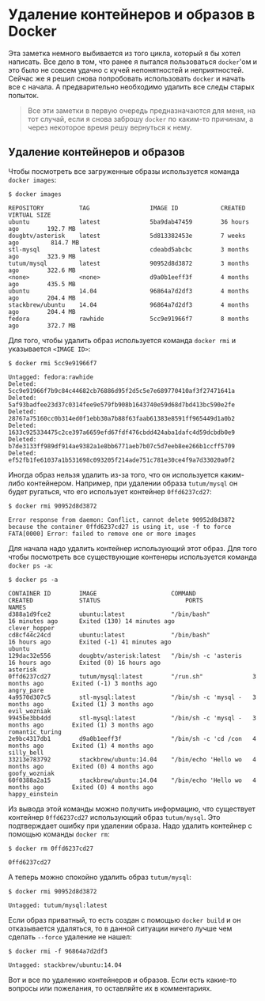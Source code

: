# Удаление контейнеров и образов в Docker

Эта заметка немного выбивается из того цикла, который я бы хотел написать. Все дело в том, что ранее я пытался пользоваться `docker`'ом и это было не совсем удачно с кучей непонятностей и неприятностей. Сейчас же я решил снова попробовать использовать `docker` и начать все с начала.
А предварительно необходимо удалить все следы старых попыток.

> Все эти заметки в первую очередь предназначаются для меня, на тот случай, если я снова заброшу `docker` по каким-то причинам, а через некоторое время решу вернуться к нему.

## Удаление контейнеров и образов

Чтобы посмотреть все загруженные образы используется команда `docker images`:

    $ docker images

    REPOSITORY          TAG                 IMAGE ID            CREATED             VIRTUAL SIZE
    ubuntu              latest              5ba9dab47459        36 hours ago        192.7 MB
    dougbtv/asterisk    latest              5d813382453e        7 weeks ago         814.7 MB
    stl-mysql           latest              cdeabd5abcbc        3 months ago        323.9 MB
    tutum/mysql         latest              90952d8d3872        3 months ago        322.6 MB
    <none>              <none>              d9a0b1eeff3f        4 months ago        435.5 MB
    ubuntu              14.04               96864a7d2df3        4 months ago        204.4 MB
    stackbrew/ubuntu    14.04               96864a7d2df3        4 months ago        204.4 MB
    fedora              rawhide             5cc9e91966f7        8 months ago        372.7 MB

Для того, чтобы удалить образ используется команда `docker rmi` и указывается `<IMAGE ID>`:

    $ docker rmi 5cc9e91966f7

    Untagged: fedora:rawhide
    Deleted: 5cc9e91966f7b9c84c44682cb76886d95f2d5c5e7e689770410af3f27471641a
    Deleted: 5af93badfee23d37c0314fee9e579fb908b1643740e59d68d7bd413bc590e2fe
    Deleted: 28767a75160cc0b314ed0f1ebb30a7b88f63faab61383e8591ff965449d1a0b2
    Deleted: 1633c925334475c2ce397a6659efd67fdf476cbdd424aba1dafc4d59dcbdb0e9
    Deleted: b7de3133ff989df914ae9382a1e8bb6771aeb7b07c5d7eeb8ee266b1ccff5709
    Deleted: ef52fb1fe61037a1b531698c093205f214ade751c781e30ce4f9a7d33020a0f2

Иногда образ нельзя удалить из-за того, что он используется каким-либо контейнером. Например, при удалении образа `tutum/mysql` он будет ругаться, что его использует контейнер `0ffd6237cd27`:

    $ docker rmi 90952d8d3872

    Error response from daemon: Conflict, cannot delete 90952d8d3872 because the container 0ffd6237cd27 is using it, use -f to force
    FATA[0000] Error: failed to remove one or more images

Для начала надо удалить контейнер использующий этот образ. Для того чтобы посмотреть все существующие контенеры используется команда `docker ps -a`:

    $ docker ps -a

    CONTAINER ID        IMAGE                     COMMAND                CREATED             STATUS                        PORTS               NAMES
    d388a1d9fce2        ubuntu:latest             "/bin/bash"            16 minutes ago      Exited (130) 14 minutes ago                       clever_hopper
    cd8cf44c24cd        ubuntu:latest             "/bin/bash"            16 hours ago        Exited (-1) 41 minutes ago                        ubuntu
    129dac32e556        dougbtv/asterisk:latest   "/bin/sh -c 'asteris   16 hours ago        Exited (0) 16 hours ago                           asterisk
    0ffd6237cd27        tutum/mysql:latest        "/run.sh"              3 months ago        Exited (-1) 3 months ago                          angry_pare
    4a9570d307c5        stl-mysql:latest          "/bin/sh -c 'mysql -   3 months ago        Exited (1) 3 months ago                           evil_wozniak
    9945be3bb4dd        stl-mysql:latest          "/bin/sh -c 'mysql -   3 months ago        Exited (1) 3 months ago                           romantic_turing
    2e9bc4317db1        d9a0b1eeff3f              "/bin/sh -c 'cd /con   4 months ago        Exited (1) 4 months ago                           silly_bell
    33213e783792        stackbrew/ubuntu:14.04    "/bin/echo 'Hello wo   4 months ago        Exited (0) 4 months ago                           goofy_wozniak
    60f0388a2a15        stackbrew/ubuntu:14.04    "/bin/echo 'Hello wo   4 months ago        Exited (0) 4 months ago                           happy_einstein

Из вывода этой команды можно получить информацию, что существует контейнер `0ffd6237cd27` использующий образ `tutum/mysql`. Это подтверждает ошибку при удалении образа. Надо удалить контейнер с помощью команды `docker rm`:

    $ docker rm 0ffd6237cd27

    0ffd6237cd27

А теперь можно спокойно удалить образ `tutum/mysql`:

    $ docker rmi 90952d8d3872

    Untagged: tutum/mysql:latest

Если образ приватный, то есть создан с помощью `docker build` и он отказывается удаляться, то в данной ситуации ничего лучше чем сделать `--force` удаление не нашел:

    $ docker rmi -f 96864a7d2df3

    Untagged: stackbrew/ubuntu:14.04

Вот и все по удалению контейнеров и образов. Если есть какие-то вопросы или пожелания, то оставляйте их в комментариях.


